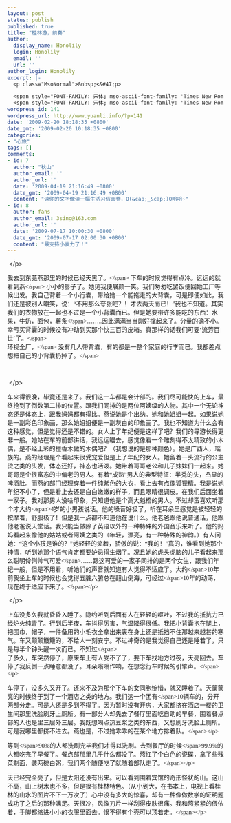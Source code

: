 ```yaml
---
layout: post
status: publish
published: true
title: "桂林游，前奏"
author:
  display_name: Honolily
  login: Honolily
  email: ''
  url: ''
author_login: Honolily
excerpt: |-
  <p class="MsoNormal">&nbsp;<&#47;p>

  <span style="FONT-FAMILY: 宋体; mso-ascii-font-family: 'Times New Roman'; mso-hansi-font-family: 'Times New Roman'" lang="ZH-CN" xml:lang="ZH-CN">我去到东莞燕那里的时候已经天黑了。<&#47;span> <span style="FONT-FAMILY: 宋体; mso-ascii-font-family: 'Times New Roman'; mso-hansi-font-family: 'Times New Roman'" lang="ZH-CN" xml:lang="ZH-CN">下车的时候觉得有点冷。远远的就看到燕<&#47;span> <span style="FONT-FAMILY: 宋体; mso-ascii-font-family: 'Times New Roman'; mso-hansi-font-family: 'Times New Roman'" lang="ZH-CN" xml:lang="ZH-CN">小小的影子了。她见我便展颜一笑。我们匆匆吃罢饭便回她工厂等候出发。我自己背着一个小行囊，带给她一个能拖走的大背囊，可是即便如此，我们还是被别人嘲笑，说：&ldquo;不用那么夸张吧？！才去两天而已！&rdquo;我也不知道。其实我们的衣物放在一起也不过是一个小背囊而已。但是她要带许多能吃的东西：水果，牛奶，面包，薯条<&#47;span>&hellip;&hellip;..<span style="FONT-FAMILY: 宋体; mso-ascii-font-family: 'Times New Roman'; mso-hansi-font-family: 'Times New Roman'" lang="ZH-CN" xml:lang="ZH-CN">因此满满当当刚好撑起来了。分量的确不小。幸亏买背囊的时候没有冲动到买那个快三百的皮箱。真那样的话我们可要&lsquo;流芳百世&rsquo;了。<&#47;span>
  <span style="FONT-FAMILY: 宋体; mso-ascii-font-family: 'Times New Roman'; mso-hansi-font-family: 'Times New Roman'" lang="ZH-CN" xml:lang="ZH-CN">环视全厂，<&#47;span> <span style="FONT-FAMILY: 宋体; mso-ascii-font-family: 'Times New Roman'; mso-hansi-font-family: 'Times New Roman'" lang="ZH-CN" xml:lang="ZH-CN">没有几人带背囊，有的都是一整个家庭的行李而已。我都差点想把自己的小背囊扔掉了。
wordpress_id: 141
wordpress_url: http://www.yuanli.info/?p=141
date: '2009-02-20 18:18:35 +0800'
date_gmt: '2009-02-20 10:18:35 +0800'
categories:
- "心旅"
tags: []
comments:
- id: 7
  author: "秋山"
  author_email: ''
  author_url: ''
  date: '2009-04-19 21:16:49 +0800'
  date_gmt: '2009-04-19 21:16:49 +0800'
  content: "读你的文字像读一幅生活习俗画卷，O(&cap;_&cap;)O哈哈~"
- id: 8
  author: fans
  author_email: 3sing@163.com
  author_url: ''
  date: '2009-07-17 10:00:30 +0800'
  date_gmt: '2009-07-17 02:00:30 +0800'
  content: "最支持小袁力了！"
---
```

<p class="MsoNormal">&nbsp;<&#47;p></p>
<p><span style="FONT-FAMILY: 宋体; mso-ascii-font-family: 'Times New Roman'; mso-hansi-font-family: 'Times New Roman'" lang="ZH-CN" xml:lang="ZH-CN">我去到东莞燕那里的时候已经天黑了。<&#47;span> <span style="FONT-FAMILY: 宋体; mso-ascii-font-family: 'Times New Roman'; mso-hansi-font-family: 'Times New Roman'" lang="ZH-CN" xml:lang="ZH-CN">下车的时候觉得有点冷。远远的就看到燕<&#47;span> <span style="FONT-FAMILY: 宋体; mso-ascii-font-family: 'Times New Roman'; mso-hansi-font-family: 'Times New Roman'" lang="ZH-CN" xml:lang="ZH-CN">小小的影子了。她见我便展颜一笑。我们匆匆吃罢饭便回她工厂等候出发。我自己背着一个小行囊，带给她一个能拖走的大背囊，可是即便如此，我们还是被别人嘲笑，说：&ldquo;不用那么夸张吧？！才去两天而已！&rdquo;我也不知道。其实我们的衣物放在一起也不过是一个小背囊而已。但是她要带许多能吃的东西：水果，牛奶，面包，薯条<&#47;span>&hellip;&hellip;..<span style="FONT-FAMILY: 宋体; mso-ascii-font-family: 'Times New Roman'; mso-hansi-font-family: 'Times New Roman'" lang="ZH-CN" xml:lang="ZH-CN">因此满满当当刚好撑起来了。分量的确不小。幸亏买背囊的时候没有冲动到买那个快三百的皮箱。真那样的话我们可要&lsquo;流芳百世&rsquo;了。<&#47;span><br />
<span style="FONT-FAMILY: 宋体; mso-ascii-font-family: 'Times New Roman'; mso-hansi-font-family: 'Times New Roman'" lang="ZH-CN" xml:lang="ZH-CN">环视全厂，<&#47;span> <span style="FONT-FAMILY: 宋体; mso-ascii-font-family: 'Times New Roman'; mso-hansi-font-family: 'Times New Roman'" lang="ZH-CN" xml:lang="ZH-CN">没有几人带背囊，有的都是一整个家庭的行李而已。我都差点想把自己的小背囊扔掉了。<a id="more"></a><a id="more-141"></a><&#47;span></p>
<p>&nbsp;</p>
<p class="MsoNormal">&nbsp;<&#47;p></p>
<p class="MsoNormal"><span style="FONT-FAMILY: 宋体; mso-ascii-font-family: 'Times New Roman'; mso-hansi-font-family: 'Times New Roman'" lang="ZH-CN" xml:lang="ZH-CN">车来得很晚，毕竟还是来了。我们这一车都是会计部的。我们尽可能快的上车，最终抢到了倒数第二排的位置。跟我们同排的是两位阿姨级的人物。其中一个无论神态还是体态上，跟我妈妈都有得比。燕说她是个出纳。她和她姐姐一起。如果说她是一副彩色印象画，那么她姐姐便是一副灰白的印象画了。我也不知道为什么会有这种感觉，但是觉得还是不错的。女人上了年纪便是这样了吧？我们的导游长得更非一般。她站在车的前部讲话，我远远瞄去，感觉像看一个雕刻得不太精致的小木偶，是不经上彩的檀香木做的木偶吧？（我想说的是那种颜色）。她是广西人，瑶族的。燕的经理是个看起来很受宠爱但是上了年纪的女人。她留着一头流行的公主烫之类的头发，体态还好，神态也活泼。她带着哥哥老公和儿子妹妹们一起来。她哥哥是个很富态的中偏老的男人。有着&ldquo;成熟&rdquo;男人的典型特征：半秃的头，凸显的啤酒肚。而燕的部门经理穿着一件纯紫色的大衣，看上去有点像狐狸精。我是说她年纪不小了，但是看上去还是白白嫩嫩的样子，而且眼睛很调皮。在我们后面坐着一家子。我对那男人没啥印象，只知道他是个高大魁梧的男人。不过却蛮喜欢听那个才大约<&#47;span>4<span style="FONT-FAMILY: 宋体; mso-ascii-font-family: 'Times New Roman'; mso-hansi-font-family: 'Times New Roman'" lang="ZH-CN" xml:lang="ZH-CN">岁的小男孩说话。他的嗓音好极了，听在耳朵里感觉是被轻轻的按摩着，舒服极了！但是我一点都不知道他在说什么。他老爸跟他说普通话，他跟他老爸说天堂话。我只能当做除了英语以外的一种特殊的外国音乐来听了。他的妈妈看起来像他的姑姑或者阿姨之类的（年轻，漂亮，有一种特殊的神韵。）有人问她：&ldquo;这个小孩是谁的？&rdquo;她轻轻的笑着，骄傲的说：&ldquo;我的！&rdquo;真的，谁看到她那个神情，听到她那个语气肯定都要妒忌得生烟了。况且她的虎头虎脑的儿子看起来那么聪明伶俐帅气可爱<&#47;span>&hellip;&hellip;<span style="FONT-FAMILY: 宋体; mso-ascii-font-family: 'Times New Roman'; mso-hansi-font-family: 'Times New Roman'" lang="ZH-CN" xml:lang="ZH-CN">跟这可爱的一家子同排的是两个女生，跟我们年纪一般，但是不用看，听她们的声音就知道有人觉得不适应了。大约<&#47;span>10<span style="FONT-FAMILY: 宋体; mso-ascii-font-family: 'Times New Roman'; mso-hansi-font-family: 'Times New Roman'" lang="ZH-CN" xml:lang="ZH-CN">年前我坐上车的时候也会觉得五脏六腑总在翻山倒海，可经过<&#47;span>10<span style="FONT-FAMILY: 宋体; mso-ascii-font-family: 'Times New Roman'; mso-hansi-font-family: 'Times New Roman'" lang="ZH-CN" xml:lang="ZH-CN">年的动荡，现在终于适应下来了。<&#47;span><&#47;p></p>
<p class="MsoNormal">&nbsp;<&#47;p></p>
<p class="MsoNormal"><span style="FONT-FAMILY: 宋体; mso-ascii-font-family: 'Times New Roman'; mso-hansi-font-family: 'Times New Roman'" lang="ZH-CN" xml:lang="ZH-CN">上车没多久我就昏昏入睡了。隐约听到后面有人在轻轻的呕吐，不过我的抵抗力已经炉火纯青了。行到后半夜，车抖得厉害，气温降得很低。我把小背囊抱在腿上，把围巾，帽子，一件备用的小毛衣全拿出来裹在身上还是抵挡不住那越来越甚的寒气。车又颠颠簸簸的，不给人一刻安宁。不过神奇的是我觉得自己还是睡着了，只是每半个钟头醒一次而已。不知过<&#47;span><br />
<span style="FONT-FAMILY: 宋体; mso-ascii-font-family: 'Times New Roman'; mso-hansi-font-family: 'Times New Roman'" lang="ZH-CN" xml:lang="ZH-CN">了多久，车突然停了，原来车上有人受不了了，要下车找地方过夜，天亮回去。车停了我反倒一点睡意都没了。耳朵嗡嗡作响，在想念行车时候的引擎声。<&#47;span><br />
<&#47;p>
<p class="MsoNormal"><span style="FONT-FAMILY: 宋体; mso-ascii-font-family: 'Times New Roman'; mso-hansi-font-family: 'Times New Roman'" lang="ZH-CN" xml:lang="ZH-CN">车停了，没多久又开了。还来不及为那个下车的女同胞惋惜，就又睡着了。天蒙蒙亮的时候终于到了一个酒店之类的地方。我们这一个团有<&#47;span>10<span style="FONT-FAMILY: 宋体; mso-ascii-font-family: 'Times New Roman'; mso-hansi-font-family: 'Times New Roman'" lang="ZH-CN" xml:lang="ZH-CN">辆车的，分开两部分走。可是人还是多到不得了。因为暂时没有开房，大家都挤在酒店一楼的卫生间那里洗脸刷牙上厕所。有一部分人却先去了餐厅里面吃自助的早餐，围着餐点部的人也是里三层外三层。我既想喝点热豆浆之类的东西，又想刷牙洗脸上厕所。可是我哪里都挤不进去。燕也是，不过她乖乖的在某个地方排着队。<&#47;span><&#47;p></p>
<p class="MsoNormal"><span style="FONT-FAMILY: 宋体; mso-ascii-font-family: 'Times New Roman'; mso-hansi-font-family: 'Times New Roman'" lang="ZH-CN" xml:lang="ZH-CN">等到<&#47;span>90%<span style="FONT-FAMILY: 宋体; mso-ascii-font-family: 'Times New Roman'; mso-hansi-font-family: 'Times New Roman'" lang="ZH-CN" xml:lang="ZH-CN">的人都洗刷完毕我们才得以洗刷。去到餐厅的时候<&#47;span>99.9%<span style="FONT-FAMILY: 宋体; mso-ascii-font-family: 'Times New Roman'; mso-hansi-font-family: 'Times New Roman'" lang="ZH-CN" xml:lang="ZH-CN">的人都吃完了早餐了。餐点部那里几乎什么都没了。燕扛了个白色的瓷碟，拿了些残菜剩面，装两碗白粥，我们两个随便吃了就随着部队走了。<&#47;span><&#47;p></p>
<p class="MsoNormal"><span style="FONT-FAMILY: 宋体; mso-ascii-font-family: 'Times New Roman'; mso-hansi-font-family: 'Times New Roman'" lang="ZH-CN" xml:lang="ZH-CN">天已经完全亮了，但是太阳还没有出来。可以看到围着宾馆的奇形怪状的山。这山不高，山上树木也不多，但是很有桂林特色。（从小到大，在书本上，电视上看桂林的山水的图片不下一万次了）心中没有多大的惊喜，却有一种像做数学的证明题成功了之后的那种满足。天很冷，风像刀片一样刮得皮肤很痛。我和燕紧紧的偎依着，手脚都缩进小小的衣服里面去。恨不得有个壳可以顶着走。<&#47;span><&#47;p></p>
